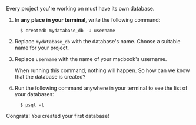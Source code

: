 Every project you're working on must have its own database.

1. In **any place in your terminal**, write the following command:

   ```shell
     $ createdb mydatabase_db -U username
   ```

2. Replace `mydatabase_db` with the database's name. Choose a suitable name for your project.

3. Replace `username` with the name of your macbook's username.

   When running this command, nothing will happen. So how can we know that the database is created?

4. Run the following command anywhere in your terminal to see the list of your databases:

   ```shell
     $ psql -l
   ```

Congrats! You created your first database!
